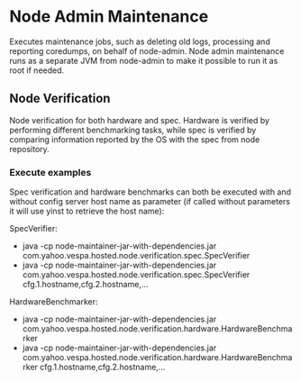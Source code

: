 # Node Admin Maintenance

Executes maintenance jobs, such as deleting old logs, processing and reporting coredumps, on behalf of node-admin. 
Node admin maintenance runs as a separate JVM from node-admin to make it possible to run it as root if needed.

## Node Verification
Node verification for both hardware and spec. Hardware is verified by performing different benchmarking tasks, 
while spec is verified by comparing information reported by the OS with the spec from node repository.

### Execute examples
Spec verification and hardware benchmarks can both be executed with and without config server host name as parameter 
(if called without parameters it will use yinst to retrieve the host name):

SpecVerifier:
- java -cp node-maintainer-jar-with-dependencies.jar com.yahoo.vespa.hosted.node.verification.spec.SpecVerifier
- java -cp node-maintainer-jar-with-dependencies.jar com.yahoo.vespa.hosted.node.verification.spec.SpecVerifier cfg.1.hostname,cfg.2.hostname,...

HardwareBenchmarker:
- java -cp node-maintainer-jar-with-dependencies.jar com.yahoo.vespa.hosted.node.verification.hardware.HardwareBenchmarker
- java -cp node-maintainer-jar-with-dependencies.jar com.yahoo.vespa.hosted.node.verification.hardware.HardwareBenchmarker cfg.1.hostname,cfg.2.hostname,...